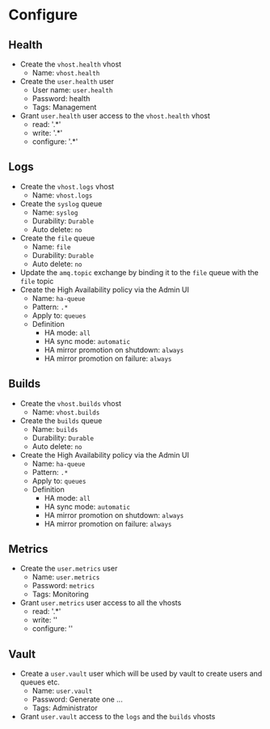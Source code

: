 # Configure

## Health

* Create the `vhost.health` vhost
  * Name: `vhost.health`
* Create the `user.health` user
  * User name: `user.health`
  * Password: health
  * Tags: Management
* Grant `user.health` user access to the `vhost.health` vhost
  * read: '.*'
  * write: '.*'
  * configure: '.*'

## Logs

* Create the `vhost.logs` vhost
  * Name: `vhost.logs`
* Create the `syslog` queue
  * Name: `syslog`
  * Durability: `Durable`
  * Auto delete: `no`
* Create the `file` queue
  * Name: `file`
  * Durability: `Durable`
  * Auto delete: `no`
* Update the `amq.topic` exchange by binding it to the `file` queue with the `file` topic
* Create the High Availability policy via the Admin UI
  * Name: `ha-queue`
  * Pattern: `.*`
  * Apply to: `queues`
  * Definition
    * HA mode: `all`
    * HA sync mode: `automatic`
    * HA mirror promotion on shutdown: `always`
    * HA mirror promotion on failure: `always`

## Builds

* Create the `vhost.builds` vhost
  * Name: `vhost.builds`
* Create the `builds` queue
  * Name: `builds`
  * Durability: `Durable`
  * Auto delete: `no`
* Create the High Availability policy via the Admin UI
  * Name: `ha-queue`
  * Pattern: `.*`
  * Apply to: `queues`
  * Definition
    * HA mode: `all`
    * HA sync mode: `automatic`
    * HA mirror promotion on shutdown: `always`
    * HA mirror promotion on failure: `always`

## Metrics

* Create the `user.metrics` user
  * Name: `user.metrics`
  * Password: `metrics`
  * Tags: Monitoring
* Grant `user.metrics` user access to all the vhosts
  * read: '.*'
  * write: ''
  * configure: ''

## Vault

* Create a `user.vault` user which will be used by vault to create users and queues etc.
  * Name: `user.vault`
  * Password: Generate one ...
  * Tags: Administrator
* Grant `user.vault` access to the `logs` and the `builds` vhosts

